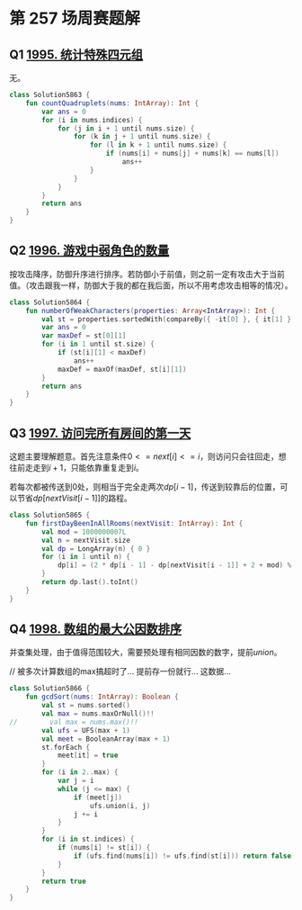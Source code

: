 # 第 257 场周赛题解

## Q1 [1995. 统计特殊四元组](https://leetcode-cn.com/problems/count-special-quadruplets/)

无。

```kotlin
class Solution5863 {
    fun countQuadruplets(nums: IntArray): Int {
        var ans = 0
        for (i in nums.indices) {
            for (j in i + 1 until nums.size) {
                for (k in j + 1 until nums.size) {
                    for (l in k + 1 until nums.size) {
                        if (nums[i] + nums[j] + nums[k] == nums[l])
                            ans++
                    }
                }
            }
        }
        return ans
    }
}
```

## Q2 [1996. 游戏中弱角色的数量](https://leetcode-cn.com/problems/the-number-of-weak-characters-in-the-game/)

按攻击降序，防御升序进行排序。若防御小于前值，则之前一定有攻击大于当前值。（攻击跟我一样，防御大于我的都在我后面，所以不用考虑攻击相等的情况）。

```kotlin
class Solution5864 {
    fun numberOfWeakCharacters(properties: Array<IntArray>): Int {
        val st = properties.sortedWith(compareBy({ -it[0] }, { it[1] }))
        var ans = 0
        var maxDef = st[0][1]
        for (i in 1 until st.size) {
            if (st[i][1] < maxDef)
                ans++
            maxDef = maxOf(maxDef, st[i][1])
        }
        return ans
    }
}
```

## Q3 [1997. 访问完所有房间的第一天](https://leetcode-cn.com/problems/first-day-where-you-have-been-in-all-the-rooms/)

这题主要理解题意。首先注意条件$0 <= next[i] <= i$，则访问只会往回走，想往前走走到$i+1$，只能依靠重复走到$i$。

若每次都被传送到$0$处，则相当于完全走两次$dp[i - 1]$，传送到较靠后的位置，可以节省$dp[nextVisit[i - 1]]$的路程。

```kotlin
class Solution5865 {
    fun firstDayBeenInAllRooms(nextVisit: IntArray): Int {
        val mod = 1000000007L
        val n = nextVisit.size
        val dp = LongArray(n) { 0 }
        for (i in 1 until n) {
            dp[i] = (2 * dp[i - 1] - dp[nextVisit[i - 1]] + 2 + mod) % mod
        }
        return dp.last().toInt()
    }
}
```

## Q4 [1998. 数组的最大公因数排序](https://leetcode-cn.com/problems/gcd-sort-of-an-array/)

并查集处理，由于值得范围较大，需要预处理有相同因数的数字，提前$union$。

// 被多次计算数组的max搞超时了... 提前存一份就行... 这数据...

```kotlin
class Solution5866 {
    fun gcdSort(nums: IntArray): Boolean {
        val st = nums.sorted()
        val max = nums.maxOrNull()!!
//        val max = nums.max()!!
        val ufs = UFS(max + 1)
        val meet = BooleanArray(max + 1)
        st.forEach {
            meet[it] = true
        }
        for (i in 2..max) {
            var j = i
            while (j <= max) {
                if (meet[j])
                    ufs.union(i, j)
                j += i
            }
        }
        for (i in st.indices) {
            if (nums[i] != st[i]) {
                if (ufs.find(nums[i]) != ufs.find(st[i])) return false
            }
        }
        return true
    }
}
```